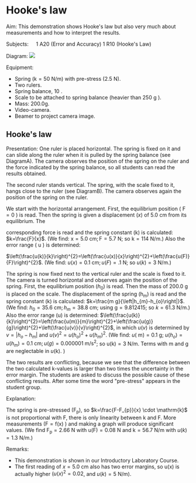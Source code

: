 # Hooke's law 

Aim: This demonstration shows Hooke's law but also very much about measurements and how to interpret the results.

Subjects: $\quad 1$ A20 (Error and Accuracy) 1 R10 (Hooke's Law)

Diagram:
![](https://cdn.mathpix.com/cropped/2024_06_24_0b86b4cf2911f0d7ad1dg-1.jpg?height=1360&width=874&top_left_y=472&top_left_x=713)

Equipment:

- Spring $(\mathrm{k}=50 \mathrm{~N} / \mathrm{m})$ with pre-stress $(2.5 \mathrm{~N})$.
- Two rulers.
- Spring balance, 10 .
- Scale to be attached to spring balance (heavier than $250 \mathrm{~g}$ ).
- Mass: 200.0g.
- Video-camera.
- Beamer to project camera image.


## Hooke's law

Presentation: One ruler is placed horizontal. The spring is fixed on it and can slide along the ruler when it is pulled by the spring balance (see DiagramA). The camera observes the position of the spring on the ruler and the force indicated by the spring balance, so all students can read the results obtained.

The second ruler stands vertical. The spring, with the scale fixed to it, hangs close to the ruler (see DiagramB). The camera observes again the position of the spring on the ruler.

We start with the horizontal arrangement. First, the equilibrium position ( $\mathrm{F}=0$ ) is read. Then the spring is given a displacement $(x)$ of $5.0 \mathrm{~cm}$ from its equilibrium. The

corresponding force is read and the spring constant $(\mathrm{k})$ is calculated: $k=\frac{F}{x}$. (We find: $\mathrm{x}=5.0 \mathrm{~cm} ; \mathrm{F}=5.7 \mathrm{~N}$; so $\mathrm{k}=114 \mathrm{~N} / \mathrm{m}$.) Also the error range ( $\mathrm{u}$ ) is determined:

$\left(\frac{u(k)}{k}\right)^{2}=\left(\frac{u(x)}{x}\right)^{2}+\left(\frac{u(F)}{F}\right)^{2}$. (We find: $u(x)=0.1 \mathrm{~cm} ; u(F)=.1 \mathrm{~N}$; so $u(k)=3 \mathrm{~N} / \mathrm{m}$.)

The spring is now fixed next to the vertical ruler and the scale is fixed to it. The camera is turned horizontal and observes again the position of the spring. First, the equilibrium position $\left(h_{0}\right)$ is read. Then the mass of $200.0 \mathrm{~g}$ is placed on the scale. The displacement of the spring $\left(\mathrm{h}_{\mathrm{m}}\right)$ is read and the spring constant $(\mathrm{k})$ is calculated: $k=\frac{m g}{\left|h_{m}-h_{o}\right|}$. (We find: $h_{0}=35.6 \mathrm{~cm} ; h_{m}=38.8 \mathrm{~cm}$; using $\mathrm{g}=9.812415$; so $k=61.3 \mathrm{~N} / \mathrm{m}$.) Also the error range (u) is determined: $\left(\frac{u(k)}{k}\right)^{2}=\left(\frac{u(m)}{m}\right)^{2}+\left(\frac{u(g)}{g}\right)^{2}+\left(\frac{u(v)}{v}\right)^{2}$, in which $u(v)$ is determined by $v=\left|h_{o}-h_{m}\right|$ and $u(v)^{2}=u\left(h_{o}\right)^{2}+u\left(h_{m}\right)^{2}$. (We find: $u(\mathrm{~m})=0.1 \mathrm{~g}$; $u\left(h_{o}\right)=u\left(h_{m}\right)=0.1 \mathrm{~cm} ; u(g)=0.000001 \mathrm{~m} / \mathrm{s}^{2}$; so $\mathrm{u}(\mathrm{k})=3 \mathrm{~N} / \mathrm{m}$. Terms with $\mathrm{m}$ and $\mathrm{g}$ are neglectable in $u(\mathrm{k})$. )

The two results are conflicting, because we see that the difference between the two calculated $\mathrm{k}$-values is larger than two times the uncertainty in the error margin. The students are asked to discuss the possible cause of these conflicting results. After some time the word "pre-stress" appears in the student group.

Explanation:

The spring is pre-stressed $\left(\mathrm{F}_{\mathrm{p}}\right)$, so $k=\frac{F-F_{p}}{x} \cdot \mathrm{k}$ is not proportional with $\mathrm{F}$, there is only linearity between $\mathrm{k}$ and $\mathrm{F}$. More measurements $(\mathrm{F}=\mathrm{f}(\mathrm{x})$ ) and making a graph will produce significant values. (We find $\mathrm{F}_{\mathrm{p}}=2.66 \mathrm{~N}$ with $\mathrm{u}(\mathrm{F})=0.08 \mathrm{~N}$ and $\mathrm{k}=56.7 \mathrm{~N} / \mathrm{m}$ with $u(k)=1.3 \mathrm{~N} / \mathrm{m}$.)

Remarks:

- This demonstration is shown in our Introductory Laboratory Course.
- The first reading of $x=5.0 \mathrm{~cm}$ also has two error margins, so $\mathrm{u}(\mathrm{x})$ is actually higher $\left(u(x)^{2}=0.02\right.$, and $\left.u(k)=5 \mathrm{~N} / \mathrm{m}\right)$.

